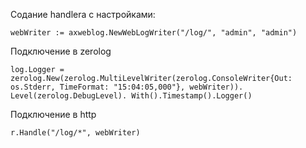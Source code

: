 Содание handlerа с настройками:

`webWriter := axweblog.NewWebLogWriter("/log/", "admin", "admin")`

Подключение в zerolog

`log.Logger = zerolog.New(zerolog.MultiLevelWriter(zerolog.ConsoleWriter{Out: os.Stderr, TimeFormat: "15:04:05,000"}, webWriter)).
Level(zerolog.DebugLevel).
With().Timestamp().Logger()`

Подключение в http

`r.Handle("/log/*", webWriter)`